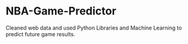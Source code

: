# NBA-Game-Predictor

Cleaned web data and used Python Libraries and Machine Learning to predict future game results.



